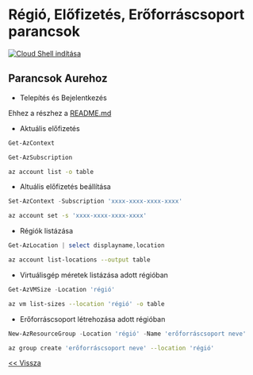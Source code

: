 # Régió, Előfizetés, Erőforráscsoport parancsok

[![Cloud Shell indítása](https://learn.microsoft.com/azure/cloud-shell/media/embed-cloud-shell/launch-cloud-shell-1.png)](https://shell.azure.com)

## Parancsok Aurehoz

- Telepítés és Bejelentkezés

Ehhez a részhez a [README.md](README.md#telepítés-és-bejelentkezés)

- Aktuális előfizetés

```powershell
Get-AzContext
```

```powershell
Get-AzSubscription
```

```bash
az account list -o table
```

- Altuális előfizetés beállítása

```powershell
Set-AzContext -Subscription 'xxxx-xxxx-xxxx-xxxx'
```

```bash
az account set -s 'xxxx-xxxx-xxxx-xxxx'
```

- Régiók listázása

```powershell
Get-AzLocation | select displayname,location
```

```bash
az account list-locations --output table
```

- Virtuálisgép méretek listázása adott régióban

```powershell
Get-AzVMSize -Location 'régió'
```

```bash
az vm list-sizes --location 'régió' -o table
```

- Erőforráscsoport létrehozása adott régióban

```powershell
New-AzResourceGroup -Location 'régió' -Name 'erőforráscsoport neve'
```

```bash
az group create 'erőforráscsoport neve' --location 'régió'
```

[<< Vissza](README.md)
